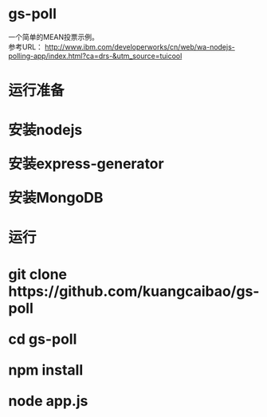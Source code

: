 # gs-poll
一个简单的MEAN投票示例。
<br>参考URL： http://www.ibm.com/developerworks/cn/web/wa-nodejs-polling-app/index.html?ca=drs-&utm_source=tuicool

<h1> 运行准备 <h1>
<p> 安装nodejs</p>
<p> 安装express-generator</p>
<p> 安装MongoDB</p>
<h1> 运行 <h1>
<p> git clone https://github.com/kuangcaibao/gs-poll</p>
<p> cd gs-poll </p>
<p> npm install </p>
<p> node app.js </p>
